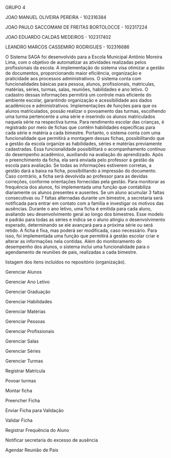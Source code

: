 GRUPO 4

JOAO MANUEL OLIVEIRA PEREIRA - 102316384

JOAO PAULO SACCOMANI DE FREITAS BORTOLOCCE - 102317224

JOAO EDUARDO CALDAS MEDEIROS - 102317402

LEANDRO MARCOS CASSEMIRO RODRIGUES - 102316686

O Sistema SAGA foi desenvolvido para a Escola Municipal Antônio Moreira Lima, com o objetivo de automatizar as atividades realizadas pelos profissionais da escola. 
A implementação do sistema visa otimizar a gestão de documentos, proporcionando maior eficiência, organização e praticidade aos processos administrativos.
O sistema conta com funcionalidades básicas para pessoa, alunos, profissionais, matriculas, matérias, séries, turmas, salas, reuniões, habilidades e ano letivo.
O cadastro dessas informações permitirá um controle mais eficiente do ambiente escolar, garantindo organização e acessibilidade aos dados acadêmicos e administrativos.
Implementações de funções para que os alunos matriculados, possão realizar o povoamento das turmas, escolhendo uma turma pertencente a uma série e inserindo os alunos matriculados naquela série na respectiva turma. 
Para rendimento escolar das crianças, é registrado por meio de fichas que contêm habilidades específicas para cada série e matéria a cada bimestre. Portanto, o sistema conta com uma funcionalidade que permitirá a montagem dessas fichas, possibilitando que a gestão da escola organize as habilidades, séries e matérias previamente cadastradas.
Essa funcionalidade possibilitará o acompanhamento contínuo do desempenho acadêmico, auxiliando na avaliação do aprendizado.
Após o preenchimento da ficha, ela será enviada pelo professor à gestão da escola para avaliação. Se todas as informações estiverem corretas, a gestão dará a baixa na ficha, possibilitando a impressão do documento. 
Caso contrário, a ficha será devolvida ao professor para as devidas correções, conforme orientações fornecidas pela gestão.
Para monitorar as frequência dos alunos, foi implementada uma função que contabiliza diariamente os alunos presentes e ausentes. 
Se um aluno acumular 3 faltas consecutivas ou 7 faltas alternadas durante um bimestre, a secretaria será notificada para entrar em contato com a família e investigar os motivos das ausências.
Durante o ano letivo, uma ficha é emitida para cada aluno, avaliando seu desenvolvimento geral ao longo dos bimestres. 
Esse modelo é padrão para todas as séries e indica se o aluno atingiu o desenvolvimento esperado, determinando se ele avançará para a próxima série ou será retido. A ficha é fixa, mas poderá ser modificada, caso necessário. 
Para isso, foi implementada uma função que permitirá à gestão escolar criar e alterar as informações nela contidas.
Além do monitoramento do desempenho dos alunos, o sistema inclui uma funcionalidade para o agendamento de reuniões de pais, realizadas a cada bimestre. 

listagem dos itens incluídos no repositório (organização).

Gerenciar Alunos

Gerenciar Ano Letivo

Gerenciar Graduação

Gerenciar Habilidades

Gerenciar Matérias

Gerenciar Pessoas

Gerenciar Profissionais

Gerenciar Salas

Gerenciar Séries

Gerenciar Turmas

Registrar Matrícula

Povoar turmas

Montar ficha

Preencher Ficha

Enviar Ficha para Validação

Validar Ficha

Registrar Frequência do Aluno

Notificar secretaria do excesso de ausência

Agendar Reunião de Pais
